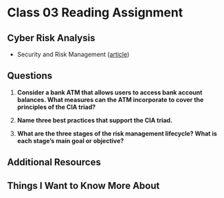 # Class 03 Reading Assignment

## Cyber Risk Analysis

- Security and Risk Management ([article](https://resources.infosecinstitute.com/certifications/cissp/security-risk-management/))

## Questions

1. **Consider a bank ATM that allows users to access bank account balances. What measures can the ATM incorporate to cover the principles of the CIA triad?**

1. **Name three best practices that support the CIA triad.**

1. **What are the three stages of the risk management lifecycle? What is each stage’s main goal or objective?**


## Additional Resources

## Things I Want to Know More About
